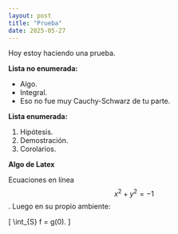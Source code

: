 ```yaml
---
layout: post
title: "Prueba"
date: 2025-05-27
---
```


Hoy estoy haciendo una prueba.

**Lista no enumerada:**
- Algo.
- Integral.
- Eso no fue muy Cauchy-Schwarz de tu parte.

**Lista enumerada:**
1. Hipótesis.
2. Demostración.
3. Corolarios.

**Algo de Latex**

Ecuaciones en línea $$ x^2 + y^2 = -1 $$. Luego en su propio ambiente:

\[
\int_{S} f = g(0).
\]